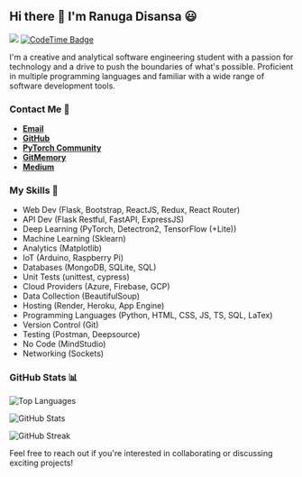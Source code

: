 ## Hi there 👋 I'm Ranuga Disansa 😃

![](https://komarev.com/ghpvc/?username=Programmer-RD-AI&color=gray)
[![CodeTime Badge](https://img.shields.io/endpoint?style=social&color=222&url=https%3A%2F%2Fapi.codetime.dev%2Fshield%3Fid%3D25577%26project%3D%26in=0)](https://codetime.dev)

I'm a creative and analytical software engineering student with a passion for technology and a drive to push the boundaries of what's possible. Proficient in multiple programming languages and familiar with a wide range of software development tools.

### Contact Me 💬
  
- [**Email**](mailto:go2ranuga@gmail.com)
- [**GitHub**](https://github.com/Programmer-RD-AI)
- [**PyTorch Community**](https://discuss.pytorch.org/u/programmer-rd-ai/summary)
- [**GitMemory**](https://githubmemory.com/@Programmer-RD-AI)
- [**Medium**](https://medium.com/@Programmer-RD-AI)

### My Skills 💼 
- Web Dev (Flask, Bootstrap, ReactJS, Redux, React Router)
- API Dev (Flask Restful, FastAPI, ExpressJS)
- Deep Learning (PyTorch, Detectron2, TensorFlow (+Lite))
- Machine Learning (Sklearn)
- Analytics (Matplotlib)
- IoT (Arduino, Raspberry Pi)
- Databases (MongoDB, SQLite, SQL)
- Unit Tests (unittest, cypress)
- Cloud Providers (Azure, Firebase, GCP)
- Data Collection (BeautifulSoup)
- Hosting (Render, Heroku, App Engine)
- Programming Languages (Python, HTML, CSS, JS, TS, SQL, LaTex)
- Version Control (Git)
- Testing (Postman, Deepsource)
- No Code (MindStudio)
- Networking (Sockets)

### GitHub Stats 📊
![Top Languages](https://github-readme-stats.vercel.app/api/top-langs/?username=Programmer-RD-AI)

![GitHub Stats](https://github-readme-stats.vercel.app/api?username=Programmer-RD-AI&show_icons=true&hide_border=false)

![GitHub Streak](http://github-readme-streak-stats.herokuapp.com?user=Programmer-RD-AI&theme=dark&date_format=M%20j%5B%2C%20Y%5D)

Feel free to reach out if you're interested in collaborating or discussing exciting projects!
